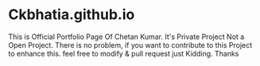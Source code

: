 # Ckbhatia.github.io
This is Official Portfolio Page Of Chetan Kumar.
It's Private Project Not a Open Project.
There is no problem, if you want to contribute
to this Project to enhance this.
feel free to modify & pull request
just Kidding.
Thanks
